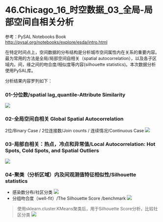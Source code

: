 # 46.Chicago_16_时空数据_03_全局-局部空间自相关分析
参考：PySAL Notebooks Book http://pysal.org/notebooks/explore/esda/intro.html

在特定时间点上，空间数据的分布结构是分析城市空间属性内在关系的重要内容。最为常用的方法是全局/局部空间自相关（spatial autocorrelation），以及各子区域内，间，缘之间的吻合度/相似度等内容(silhouette statistics)。本次数据分析使用PySAL库。

分析结果内容罗列如下：
### 01-分位数/spatial lag_quantile-Attribute Similarity
![](https://github.com/richieBao/python-urbanPlanning/blob/master/images/46_01.png)
### 02-全局空间自相关 Global Spatial Autocorrelation
2位/Binary Case / 2位连接数/Join counts / 连续情况/Continuous Case
![](https://github.com/richieBao/python-urbanPlanning/blob/master/images/46_02.jpg)
### 03-局部自相关：热点，冷点和异常值/Local Autocorrelation: Hot Spots, Cold Spots, and Spatial Outliers
![](https://github.com/richieBao/python-urbanPlanning/blob/master/images/46_03.jpg)
### 04-聚类（分析区域）内及间观测值特征相似性/Silhouette statistics
* 感染数分布/社区分类
![](https://github.com/richieBao/python-urbanPlanning/blob/master/images/46_04.jpg)
* 分组吻合度（well-fit）/The Silhouette Score /benchmark
![](https://github.com/richieBao/python-urbanPlanning/blob/master/images/46_05.png)
> 使用sklearn.cluster.KMeans聚类后，用于Silhouette Score分析，比较社区分类
![](https://github.com/richieBao/python-urbanPlanning/blob/master/images/46_06.jpg)
